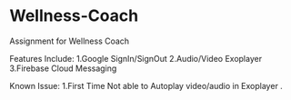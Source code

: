 # Wellness-Coach
Assignment for Wellness Coach

Features Include:
1.Google SignIn/SignOut 
2.Audio/Video Exoplayer
3.Firebase Cloud Messaging

Known Issue:
1.First Time Not able to Autoplay video/audio in Exoplayer . 

